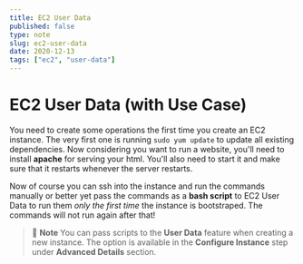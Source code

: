 ```yaml
---
title: EC2 User Data
published: false
type: note
slug: ec2-user-data
date: 2020-12-13
tags: ["ec2", "user-data"]
---
```


# EC2 User Data **(with Use Case)**

You need to create some operations the first time you create an EC2 instance. The very first one is running `sudo yum update` to update all existing dependencies. Now considering you want to run a website, you'll need to install **apache** for serving your html. You'll also need to start it and make sure that it restarts whenever the server restarts.

Now of course you can ssh into the instance and run the commands manually or better yet pass the commands as a **bash script** to EC2 User Data to run them _only the first time_ the instance is bootstraped. The commands will not run again after that!

> 🚨 **Note** You can pass scripts to the **User Data** feature when creating a new instance. The option is available in the **Configure Instance** step under **Advanced Details** section.

